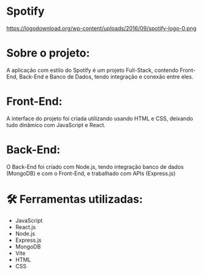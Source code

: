 # Spotify
https://logodownload.org/wp-content/uploads/2016/09/spotify-logo-0.png

# Sobre o projeto:
A aplicação com estilo do Spotify é um projeto Full-Stack, contendo Front-End, Back-End e Banco de Dados, tendo integração e conexão entre eles.


# Front-End:
A interface do projeto foi criada utilizando usando HTML e CSS, deixando tudo dinâmico com JavaScript e React.

# Back-End:

O Back-End foi criado com Node.js, tendo integração banco de dados (MongoDB) e com o Front-End, e trabalhado com APIs (Express.js)

# 🛠 Ferramentas utilizadas:

- JavaScript
- React.js
- Node.js
- Express.js
- MongoDB
- Vite
- HTML
- CSS
  

 
